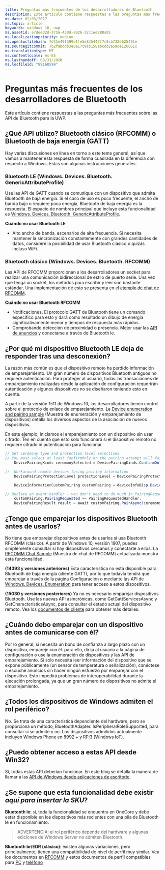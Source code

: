 ```yaml
---
title: Preguntas más frecuentes de los desarrolladores de Bluetooth
description: Este artículo contiene respuestas a las preguntas más frecuentes relacionadas con las API de Bluetooth para la UWP.
ms.date: 02/08/2017
ms.topic: article
keywords: windows 10, uwp
ms.assetid: e7dee32d-3756-430d-a026-32c1ee288a85
ms.localizationpriority: medium
ms.openlocfilehash: 7d41e49f599e1fe5e835443f7c8cb732e625491e
ms.sourcegitcommit: 7b2febddb3e8a17c9ab158abcdd2a59ce126661c
ms.translationtype: MT
ms.contentlocale: es-ES
ms.lasthandoff: 08/31/2020
ms.locfileid: "89168599"
---
```

# <a name="bluetooth-developer-faq"></a>Preguntas más frecuentes de los desarrolladores de Bluetooth

Este artículo contiene respuestas a las preguntas más frecuentes sobre las API de Bluetooth para la UWP.

## <a name="what-apis-do-i-use-bluetooth-classic-rfcomm-or-bluetooth-low-energy-gatt"></a>¿Qué API utilizo? Bluetooth clásico (RFCOMM) o Bluetooth de baja energía (GATT)
Hay varias discusiones en línea en torno a este tema general, así que vamos a mantener esta respuesta de forma cuadrada en la diferencia con respecto a Windows. Estas son algunas instrucciones generales:

### <a name="bluetooth-le-windowsdevicesbluetoothgenericattributeprofile"></a>Bluetooth LE (Windows. Devices. Bluetooth. GenericAttributeProfile)

Use las API de GATT cuando se comunique con un dispositivo que admita Bluetooth de baja energía. Si el caso de uso es poco frecuente, el ancho de banda bajo o requiere poca energía, Bluetooth de baja energía es la respuesta. El espacio de nombres principal que incluye esta funcionalidad es [Windows. Devices. Bluetooth. GenericAttributeProfile](/uwp/api/Windows.Devices.Bluetooth.GenericAttributeProfile). 

**Cuándo no usar Bluetooth LE**
- Alto ancho de banda, escenarios de alta frecuencia. Si necesita mantener la sincronización constantemente con grandes cantidades de datos, considere la posibilidad de usar Bluetooth clásico o quizás incluso WiFi. 

### <a name="bluetooth-classic-windowsdevicesbluetoothrfcomm"></a>Bluetooth clásico (Windows. Devices. Bluetooth. RFCOMM)

Las API de RFCOMM proporcionan a los desarrolladores un socket para realizar una comunicación bidireccional de estilo de puerto serie. Una vez que tenga un socket, los métodos para escribir y leer son bastante estándar. Una implementación de esto se presenta en el [ejemplo de chat de RFCOMM](https://github.com/Microsoft/Windows-universal-samples/tree/dev/Samples/BluetoothRfcommChat). 

**Cuándo no usar Bluetooth RFCOMM** 
- Notificaciones. El protocolo GATT de Bluetooth tiene un comando específico para esto y dará como resultado un dibujo de energía significativamente menor y tiempos de respuesta más rápidos. 
- Comprobando detección de proximidad o presencia. Mejor usar las [API de anuncios](/uwp/api/windows.devices.bluetooth.advertisement) y conectarse a través de Bluetooth le. 


## <a name="why-does-my-bluetooth-le-device-stop-responding-after-a-disconnect"></a>¿Por qué mi dispositivo Bluetooth LE deja de responder tras una desconexión?

La razón más común es que el dispositivo remoto ha perdido información de emparejamiento. Un gran número de dispositivos Bluetooth antiguos no requiere autenticación. Para proteger al usuario, todas las transacciones de emparejamiento realizadas desde la aplicación de configuración requerirán autenticación y algunos dispositivos no se diseñaron teniendo esto en cuenta. 

A partir de la versión 1511 de Windows 10, los desarrolladores tienen control sobre el protocolo de enlace de emparejamiento. La [Device enumeration and pairing sample](https://github.com/Microsoft/Windows-universal-samples/tree/master/Samples/DeviceEnumerationAndPairing) (Muestra de enumeración y emparejamiento de dispositivos) detalla los diversos aspectos de la asociación de nuevos dispositivos.

En este ejemplo, iniciamos el emparejamiento con un dispositivo sin usar cifrado. Ten en cuenta que esto solo funcionará si el dispositivo remoto no requiere cifrado ni autenticación para funcionar.

```csharp
// Get ceremony type and protection level selections
// You must select at least ConfirmOnly or the pairing attempt will fail
    DevicePairingKinds ceremonySelected = DevicePairingKinds.ConfirmOnly;

//  Workaround remote devices losing pairing information
    DevicePairingProtectionLevel protectionLevel = DevicePairingProtectionLevel.None

    DeviceInformationCustomPairing customPairing = deviceInfoDisp.DeviceInformation.Pairing.Custom;

// Declare an event handler - you don't need to do much in PairingRequestedHandler since the ceremony is "None"
    customPairing.PairingRequested += PairingRequestedHandler;
    DevicePairingResult result = await customPairing.PairAsync(ceremonySelected, protectionLevel);
```

## <a name="do-i-have-to-pair-bluetooth-devices-before-using-them"></a>¿Tengo que emparejar los dispositivos Bluetooth antes de usarlos?

No tiene que emparejar dispositivos antes de usarlos si usa Bluetooth RFCOMM (clásico). A partir de Windows 10, versión 1607, puedes simplemente consultar si hay dispositivos cercanos y conectarte a ellos. La [RFCOMM Chat Sample](https://github.com/Microsoft/Windows-universal-samples/tree/dev/Samples/BluetoothRfcommChat) (Muestra de chat de RFCOMM) actualizada muestra esta funcionalidad. 

**(14393 y versiones anteriores)** Esta característica no está disponible para Bluetooth de baja energía (cliente GATT), por lo que todavía tendrá que emparejar a través de la página Configuración o mediante las API de [Windows. Devices. Enumeration](/uwp/api/windows.devices.enumeration) para tener acceso a estos dispositivos.

**(15030 y versiones posteriores)** Ya no es necesario emparejar dispositivos Bluetooth. Use las nuevas API asincrónicas, como GetGattServicesAsync y GetCharacteristicsAsync, para consultar el estado actual del dispositivo remoto. Vea los [documentos de cliente](gatt-client.md) para obtener más detalles. 

## <a name="when-should-i-pair-with-a-device-before-communicating-with-it"></a>¿Cuándo debo emparejar con un dispositivo antes de comunicarse con él?
Por lo general, si necesita un bono de confianza a largo plazo con un dispositivo, empareje con él. para ello, dirija al usuario a la página de configuración o use la enumeración de dispositivos y las API de emparejamiento. Si solo necesita leer información del dispositivo que se expone públicamente (un sensor de temperatura o señalización), conéctese o escuche anuncios sin hacer ningún esfuerzo por emparejar con el dispositivo. Esto impedirá problemas de interoperabilidad durante la ejecución prolongada, ya que un gran número de dispositivos no admite el emparejamiento. 

## <a name="do-all-windows-devices-support-peripheral-role"></a>¿Todos los dispositivos de Windows admiten el rol periférico?

No. Se trata de una característica dependiente del hardware, pero se proporciona un método, BluetoothAdapter. IsPeripheralRoleSupported, para consultar si se admite o no.  Los dispositivos admitidos actualmente incluyen Windows Phone en 8992 + y RPi3 (Windows IoT). 

## <a name="can-i-access-these-apis-from-win32"></a>¿Puedo obtener acceso a estas API desde Win32?

Sí, todas estas API deberían funcionar. En este blog se detalla la manera de llamar a las [API de Windows desde aplicaciones de escritorio](https://blogs.windows.com/buildingapps/2017/01/25/calling-windows-10-apis-desktop-application/). 
## <a name="is-this-functionality-supposed-to-exist-on--insert-sku-here-"></a>¿Se supone que esta funcionalidad debe existir *aquí para insertar la SKU*?

**Bluetooth le**: sí, toda la funcionalidad se encuentra en OneCore y debe estar disponible en los dispositivos más recientes con una pila de Bluetooth le en funcionamiento. 
> ADVERTENCIA: el rol periférico depende del hardware y algunas ediciones de Windows Server no admiten Bluetooth. 

**Bluetooth br/EDR (clásico)**: existen algunas variaciones, pero principalmente, tienen una compatibilidad de nivel de perfil muy similar. Vea los documentos en [RFCOMM](send-or-receive-files-with-rfcomm.md) y estos documentos de perfil compatibles para [PC](https://support.microsoft.com/help/10568/windows-10-supported-bluetooth-profiles) y [teléfono](https://support.microsoft.com/help/10569/windows-10-mobile-supported-bluetooth-profiles)